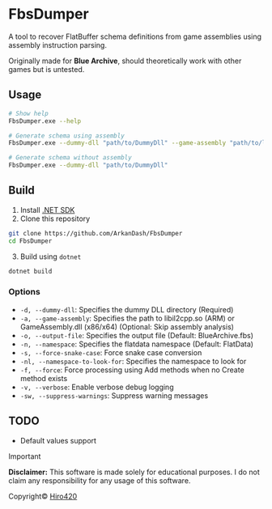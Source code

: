# FbsDumper
A tool to recover FlatBuffer schema definitions from game assemblies using assembly instruction parsing.

Originally made for **Blue Archive**, should theoretically work with other games but is untested.

## Usage
```bash
# Show help
FbsDumper.exe --help

# Generate schema using assembly
FbsDumper.exe --dummy-dll "path/to/DummyDll" --game-assembly "path/to/libil2cpp.so"

# Generate schema without assembly
FbsDumper.exe --dummy-dll "path/to/DummyDll"
```

## Build
1. Install [.NET SDK](https://dotnet.microsoft.com/en-us/download)
2. Clone this repository
```sh
git clone https://github.com/ArkanDash/FbsDumper
cd FbsDumper
```
3. Build using `dotnet`
```sh
dotnet build
```

### Options
- `-d, --dummy-dll`: Specifies the dummy DLL directory (Required)
- `-a, --game-assembly`: Specifies the path to libil2cpp.so (ARM) or GameAssembly.dll (x86/x64) (Optional: Skip assembly analysis)
- `-o, --output-file`: Specifies the output file (Default: BlueArchive.fbs)
- `-n, --namespace`: Specifies the flatdata namespace (Default: FlatData)
- `-s, --force-snake-case`: Force snake case conversion
- `-nl, --namespace-to-look-for`: Specifies the namespace to look for
- `-f, --force`: Force processing using Add methods when no Create method exists
- `-v, --verbose`: Enable verbose debug logging
- `-sw, --suppress-warnings`: Suppress warning messages

## TODO
- Default values support

> [!IMPORTANT]  
> **Disclaimer:** This software is made solely for educational purposes. I do not claim any responsibility for any usage of this software.

Copyright© [Hiro420](https://github.com/Hiro420)